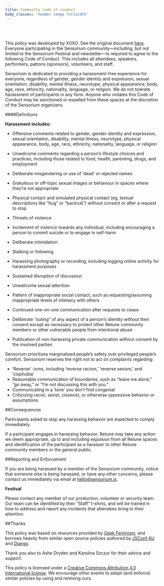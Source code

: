 ```yaml
---
title: Community code of conduct
body_classes: 'header-image fullwidth'
---
```



<br><br>

This policy was developed by XOXO. See the original document [here](https://github.com/xoxo/conduct/blob/master/README.md).
Everyone participating in the Sensorium community—including, but not limited to the Sensorium Festival and newsletter—is required to agree to the following Code of Conduct. This includes all attendees, speakers, performers, patrons (sponsors), volunteers, and staff.

Sensorium is dedicated to providing a harassment-free experience for everyone, regardless of gender, gender identity and expression, sexual orientation, disability, mental illness, neurotype, physical appearance, body, age, race, ethnicity, nationality, language, or religion. We do not tolerate harassment of participants in any form.
Anyone who violates this Code of Conduct may be sanctioned or expelled from these spaces at the discretion of the Sensorium organizers.

####Definitions

**Harassment includes:**

* Offensive comments related to gender, gender identity and expression, sexual orientation, disability, mental illness, neurotype, physical appearance, body, age, race, ethnicity, nationality, language, or religion
* Unwelcome comments regarding a person’s lifestyle choices and practices, including those related to food, health, parenting, drugs, and employment
* Deliberate misgendering or use of ‘dead’ or rejected names
* Gratuitous or off-topic sexual images or behaviour in spaces where they’re not appropriate

* Physical contact and simulated physical contact (eg, textual descriptions like “hug” or “backrub”) without consent or after a request to stop
* Threats of violence
* Incitement of violence towards any individual, including encouraging a person to commit suicide or to engage in self-harm
* Deliberate intimidation
* Stalking or following
* Harassing photography or recording, including logging online activity for harassment purposes
* Sustained disruption of discussion
* Unwelcome sexual attention
* Pattern of inappropriate social contact, such as requesting/assuming inappropriate levels of intimacy with others
* Continued one-on-one communication after requests to cease
* Deliberate “outing” of any aspect of a person’s identity without their consent except as necessary to protect other Retune community members or other vulnerable people from intentional abuse
* Publication of non-harassing private communication without consent by the involved parties

Sensorium prioritizes marginalized people’s safety over privileged people’s comfort. Sensorium reserves the right not to act on complaints regarding:

* ‘Reverse’ -isms, including ‘reverse racism,’ ‘reverse sexism,’ and ‘cisphobia’
* Reasonable communication of boundaries, such as “leave me alone,” “go away,” or “I’m not discussing this with you.”
* Communicating in a ‘tone’ you don’t find congenial
* Criticizing racist, sexist, cissexist, or otherwise oppressive behavior or assumptions

##Consequences

Participants asked to stop any harassing behavior are expected to comply immediately.

If a participant engages in harassing behavior, Retune may take any action we deem appropriate, up to and including expulsion from all Retune spaces and identification of the participant as a harasser to other Retune community members or the general public.

##Reporting and Enforcement

If you are being harassed by a member of the Sensorium community, notice that someone else is being harassed, or have any other concerns, please contact us immediately via email at hello@sensorium.is.

**Festival**

Please contact any member of our production, volunteer or security team. Our team can be identified by their “Staff” t-shirts, and will be trained in how to address and report any incidents that attendees bring to their attention.
 
##Thanks

This policy was based on resources provided by [Geek Feminism](https://geekfeminism.org/about/code-of-conduct/), and borrows heavily from similar open source policies authored by [JSConf AU](https://2018.jsconfau.com/code-of-conduct) and [Django](https://www.djangoproject.com/conduct/).

Thank you also to Ashe Dryden and Karolina Szczur for their advice and support.

This policy is licensed under a [Creative Commons Attribution 4.0 International license](https://creativecommons.org/licenses/by/4.0/). We encourage other events to adopt (and enforce) similar policies by using and remixing ours.

